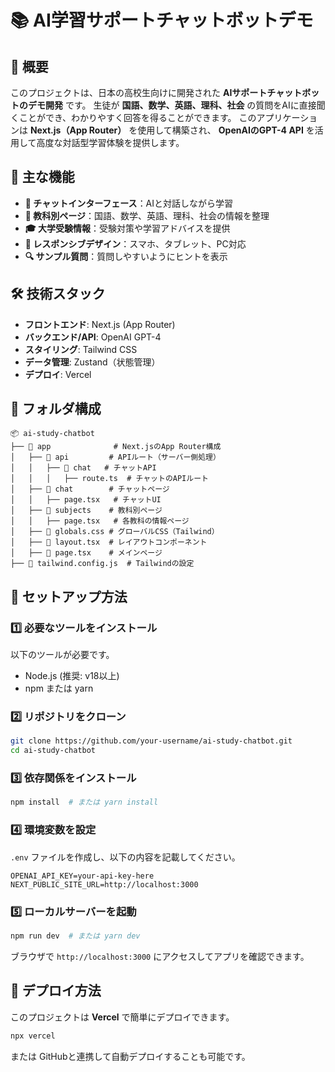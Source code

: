 
# 📚 AI学習サポートチャットボットデモ

## 🚀 概要
このプロジェクトは、日本の高校生向けに開発された **AIサポートチャットボットのデモ開発** です。
生徒が **国語、数学、英語、理科、社会** の質問をAIに直接聞くことができ、わかりやすく回答を得ることができます。
このアプリケーションは **Next.js（App Router）** を使用して構築され、 **OpenAIのGPT-4 API** を活用して高度な対話型学習体験を提供します。

## 🎯 主な機能
- **💬 チャットインターフェース**：AIと対話しながら学習
- **📖 教科別ページ**：国語、数学、英語、理科、社会の情報を整理
- **🎓 大学受験情報**：受験対策や学習アドバイスを提供
- **📱 レスポンシブデザイン**：スマホ、タブレット、PC対応
- **🔍 サンプル質問**：質問しやすいようにヒントを表示

## 🛠️ 技術スタック
- **フロントエンド**: Next.js (App Router)
- **バックエンド/API**: OpenAI GPT-4
- **スタイリング**: Tailwind CSS
- **データ管理**: Zustand（状態管理）
- **デプロイ**: Vercel

## 📂 フォルダ構成
```
📦 ai-study-chatbot
├── 📂 app              # Next.jsのApp Router構成
│   ├── 📂 api         # APIルート（サーバー側処理）
│   │   ├── 📂 chat   # チャットAPI
│   │   │   ├── route.ts  # チャットのAPIルート
│   ├── 📂 chat        # チャットページ
│   │   ├── page.tsx   # チャットUI
│   ├── 📂 subjects    # 教科別ページ
│   │   ├── page.tsx   # 各教科の情報ページ
│   ├── 📜 globals.css # グローバルCSS（Tailwind）
│   ├── 📜 layout.tsx  # レイアウトコンポーネント
│   ├── 📜 page.tsx    # メインページ
├── 📜 tailwind.config.js  # Tailwindの設定

```

## 🔧 セットアップ方法
### 1️⃣ 必要なツールをインストール
以下のツールが必要です。
- Node.js (推奨: v18以上)
- npm または yarn

### 2️⃣ リポジトリをクローン
```sh
git clone https://github.com/your-username/ai-study-chatbot.git
cd ai-study-chatbot
```

### 3️⃣ 依存関係をインストール
```sh
npm install  # または yarn install
```

### 4️⃣ 環境変数を設定
`.env` ファイルを作成し、以下の内容を記載してください。
```
OPENAI_API_KEY=your-api-key-here
NEXT_PUBLIC_SITE_URL=http://localhost:3000
```

### 5️⃣ ローカルサーバーを起動
```sh
npm run dev  # または yarn dev
```
ブラウザで `http://localhost:3000` にアクセスしてアプリを確認できます。

## 🚀 デプロイ方法
このプロジェクトは **Vercel** で簡単にデプロイできます。
```sh
npx vercel
```
または GitHubと連携して自動デプロイすることも可能です。



